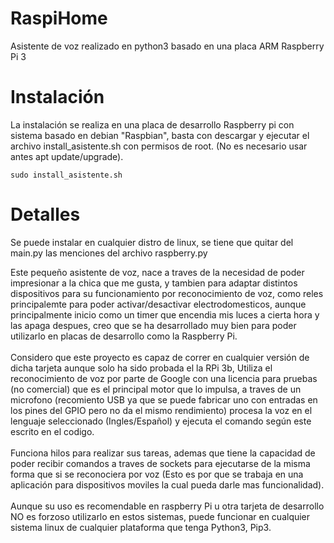 # RaspiHome
Asistente de voz realizado en python3 basado en una placa ARM Raspberry Pi 3

# Instalación
La instalación se realiza en una placa de desarrollo Raspberry pi con sistema basado en debian "Raspbian", basta con descargar y ejecutar el archivo install_asistente.sh con permisos de root. (No es necesario usar antes apt update/upgrade).

```
sudo install_asistente.sh
```

# Detalles
Se puede instalar en cualquier distro de linux, se tiene que quitar del main.py las menciones del archivo raspberry.py

Este pequeño asistente de voz, nace a traves de la necesidad de poder impresionar a la chica que me gusta, y tambien para adaptar distintos dispositivos para su funcionamiento por reconocimiento de voz, como reles principalemte para poder activar/desactivar electrodomesticos, aunque principalmente inicio como un timer que encendia mis luces a cierta hora y las apaga despues, creo que se ha desarrollado muy bien para poder utilizarlo en placas de desarrollo como la Raspberry Pi.<br><br>
Considero que este proyecto es capaz de correr en cualquier versión de dicha tarjeta aunque solo ha sido probada el la RPi 3b, Utiliza el reconocimiento de voz por parte de Google con una licencia para pruebas (no comercial) que es el principal motor que lo impulsa, a traves de un microfono (recomiento USB ya que se puede fabricar uno con entradas en los pines del GPIO pero no da el mismo rendimiento) procesa la voz en el lenguaje seleccionado (Ingles/Español) y ejecuta el comando según este escrito en el codigo.<br><br>
Funciona hilos para realizar sus tareas, ademas que tiene la capacidad de poder recibir comandos a traves de sockets para ejecutarse de la misma forma que si se reconociera por voz (Esto es por que se trabaja en una aplicación para dispositivos moviles la cual pueda darle mas funcionalidad).<br><br>
Aunque su uso es recomendable en raspberry Pi u otra tarjeta de desarrollo NO es forzoso utilizarlo en estos sistemas, puede funcionar en cualquier sistema linux de cualquier plataforma que tenga Python3, Pip3.<br><br>
